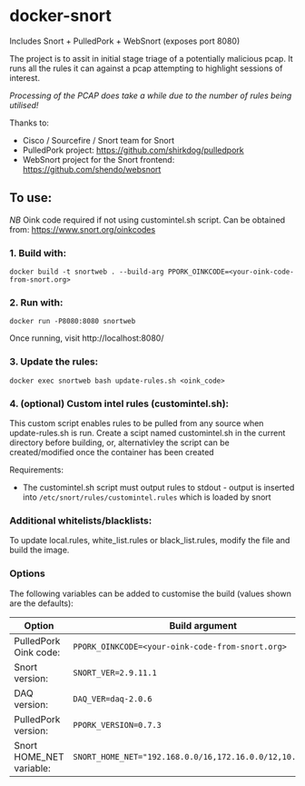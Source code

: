 # docker-snort
 
Includes Snort + PulledPork + WebSnort (exposes port 8080)

The project is to assit in initial stage triage of a potentially malicious pcap. It runs all the rules it can against a pcap attempting to highlight sessions of interest.

*Processing of the PCAP does take a while due to the number of rules being utilised!*

Thanks to:
- Cisco / Sourcefire / Snort team for Snort
- PulledPork project: https://github.com/shirkdog/pulledpork
- WebSnort project for the Snort frontend: https://github.com/shendo/websnort

## To use:

*NB* Oink code required if not using customintel.sh script. Can be obtained from: https://www.snort.org/oinkcodes

### 1. Build with:
 
    docker build -t snortweb . --build-arg PPORK_OINKCODE=<your-oink-code-from-snort.org>
    
### 2. Run with:

    docker run -P8080:8080 snortweb
    
Once running, visit http://localhost:8080/

### 3. Update the rules:

    docker exec snortweb bash update-rules.sh <oink_code>

### 4. (optional) Custom intel rules (customintel.sh):

This custom script enables rules to be pulled from any source when update-rules.sh is run.
Create a scipt named customintel.sh in the current directory before building, or, alternativley the script can be created/modified once the container has been created
    
Requirements:
- The customintel.sh script must output rules to stdout - output is inserted into ```/etc/snort/rules/customintel.rules``` which is loaded by snort

### Additional whitelists/blacklists: 
To update local.rules, white_list.rules or black_list.rules, modify the file and build the image.

### Options
The following variables can be added to customise the build (values shown are the defaults):
 
| Option                   | Build argument                                                 |
|--------------------------|----------------------------------------------------------------|
| PulledPork Oink code:    | ```PPORK_OINKCODE=<your-oink-code-from-snort.org>```           |
| Snort version:           | ```SNORT_VER=2.9.11.1```                                       |
| DAQ version:             | ```DAQ_VER=daq-2.0.6```                                        |
| PulledPork version:      | ```PPORK_VERSION=0.7.3```                                      |
| Snort HOME_NET variable: | ```SNORT_HOME_NET="192.168.0.0/16,172.16.0.0/12,10.0.0.0/8"``` |
